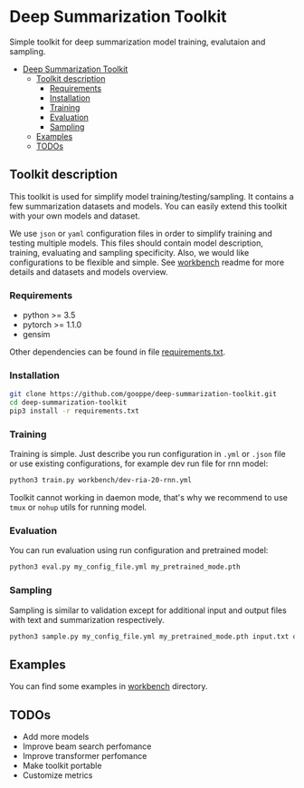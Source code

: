 # Deep Summarization Toolkit

Simple toolkit for deep summarization model training, evalutaion and sampling.

- [Deep Summarization Toolkit](#deep-summarization-toolkit)
  - [Toolkit description](#toolkit-description)
    - [Requirements](#requirements)
    - [Installation](#installation)
    - [Training](#training)
    - [Evaluation](#evaluation)
    - [Sampling](#sampling)
  - [Examples](#examples)
  - [TODOs](#todos)

## Toolkit description

This toolkit is used for simplify model training/testing/sampling.
It contains a few summarization datasets and models.
You can easily extend this toolkit with your own models and dataset.

We use `json` or `yaml` configuration files in order to simplify training and testing multiple models.
This files should contain model description, training, evaluating and sampling specificity.
Also, we would like configurations to be flexible and simple.
See [workbench](./workbench) readme for more details and datasets and models overview.

### Requirements

- python >= 3.5
- pytorch >= 1.1.0
- gensim

Other dependencies can be found in file [requirements.txt](./requirements.txt).

### Installation

```bash
git clone https://github.com/gooppe/deep-summarization-toolkit.git
cd deep-summarization-toolkit
pip3 install -r requirements.txt
```

### Training

Training is simple. Just describe you run configuration in `.yml` or `.json` file or use existing configurations, for example dev run file for rnn model:

```bash
python3 train.py workbench/dev-ria-20-rnn.yml
```

Toolkit cannot working in daemon mode, that's why we recommend to use `tmux` or `nohup` utils for running model.

### Evaluation

You can run evaluation using run configuration and pretrained model:

```bash
python3 eval.py my_config_file.yml my_pretrained_mode.pth
```

### Sampling

Sampling is similar to validation except for additional input and output files with text and summarization respectively.

```bash
python3 sample.py my_config_file.yml my_pretrained_mode.pth input.txt output.txt
```

## Examples

You can find some examples in [workbench](/workbench) directory.

## TODOs

- Add more models
- Improve beam search perfomance
- Improve transformer perfomance
- Make toolkit portable
- Customize metrics
